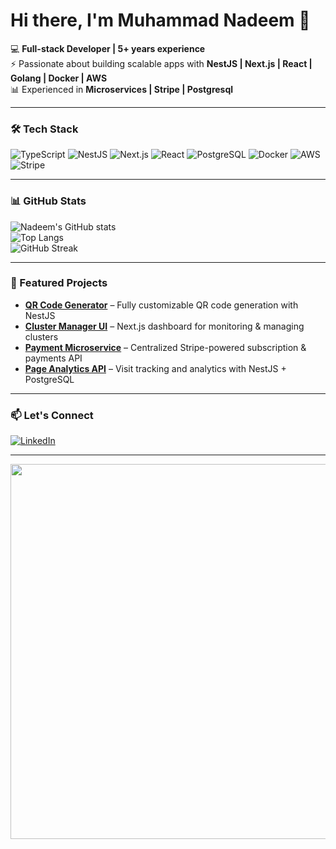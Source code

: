 # Hi there, I'm Muhammad Nadeem 👋

💻 **Full-stack Developer | 5+ years experience**  
⚡ Passionate about building scalable apps with **NestJS | Next.js | React | Golang | Docker | AWS**  
📊 Experienced in **Microservices | Stripe | Postgresql**

---

### 🛠 Tech Stack
![TypeScript](https://img.shields.io/badge/TypeScript-007ACC?style=for-the-badge&logo=typescript&logoColor=white)
![NestJS](https://img.shields.io/badge/NestJS-E0234E?style=for-the-badge&logo=nestjs&logoColor=white)
![Next.js](https://img.shields.io/badge/Next.js-000000?style=for-the-badge&logo=nextdotjs&logoColor=white)
![React](https://img.shields.io/badge/React-20232A?style=for-the-badge&logo=react&logoColor=61DAFB)
![PostgreSQL](https://img.shields.io/badge/PostgreSQL-336791?style=for-the-badge&logo=postgresql&logoColor=white)
![Docker](https://img.shields.io/badge/Docker-2496ED?style=for-the-badge&logo=docker&logoColor=white)
![AWS](https://img.shields.io/badge/AWS-FF9900?style=for-the-badge&logo=amazonaws&logoColor=white)
![Stripe](https://img.shields.io/badge/Stripe-635BFF?style=for-the-badge&logo=stripe&logoColor=white)

---

### 📊 GitHub Stats
![Nadeem's GitHub stats](https://github-readme-stats.vercel.app/api?username=mnNadeem&show_icons=true&theme=radical)  
![Top Langs](https://github-readme-stats.vercel.app/api/top-langs/?username=mnNadeem&layout=compact&theme=radical)  
![GitHub Streak](https://github-readme-streak-stats.herokuapp.com/?user=mnNadeem&theme=radical)

---

### 🚀 Featured Projects
- [**QR Code Generator**](#) – Fully customizable QR code generation with NestJS  
- [**Cluster Manager UI**](#) – Next.js dashboard for monitoring & managing clusters  
- [**Payment Microservice**](#) – Centralized Stripe-powered subscription & payments API  
- [**Page Analytics API**](#) – Visit tracking and analytics with NestJS + PostgreSQL  

---

### 📫 Let's Connect
[![LinkedIn](https://img.shields.io/badge/LinkedIn-0077B5?style=for-the-badge&logo=linkedin&logoColor=white)](https://www.linkedin.com/in/nadeem-r/)  

---

<!-- Coding GIF -->
<p align="center">
  <img src="https://raw.githubusercontent.com/mnNadeem/mnNadeem/main/assets/coding.gif" width="600" />
</p>

